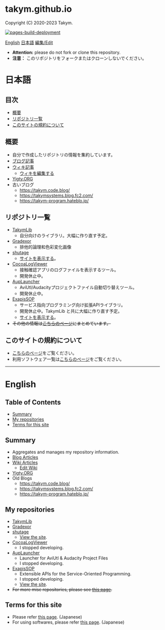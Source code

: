 # takym.github.io
Copyright (C) 2020-2023 Takym.

[![pages-build-deployment](https://github.com/Takym/takym.github.io/actions/workflows/pages/pages-build-deployment/badge.svg)](https://github.com/Takym/takym.github.io/actions/workflows/pages/pages-build-deployment)

[English](#en)
[日本語](#ja)
[編集/Edit](https://github.com/Takym/takym.github.io/)

* **Attention:** please do not fork or clone this repository.
* **注意：** このリポジトリをフォークまたはクローンしないでください。

# 日本語 <a id="ja"></a>
## 目次
* [概要](#ja_summary)
* [リポジトリ一覧](#ja_repos)
* [このサイトの規約について](#ja_terms)

## 概要 <a id="ja_summary"></a>
* 自分で作成したリポジトリの情報を集約しています。
* [ブログ記事](https://takym.github.io/blog/tags.html)
* [ウィキ記事](https://takym.github.io/wiki/Home.html)
	* [ウィキを編集する](https://github.com/Takym/shutage/wiki)
* [Yigty.ORG](https://github.com/YigtyORG/Yigty.ORG)
* 古いブログ
	* <https://takym.code.blog/>
	* <https://takymsystems.blog.fc2.com/>
	* <https://takym-program.hateblo.jp/>

## リポジトリ一覧 <a id="ja_repos"></a>
* [TakymLib](https://github.com/YigtyORG/TakymLib)
	* 自分向けのライブラリ。大幅に作り直す予定。
* [Gradexor](https://github.com/Takym/Gradexor)
	* 排他的論理和色彩変化画像
* [shutage](https://github.com/Takym/shutage)
	* [サイトを表示する](https://takym.github.io/blog/shutage)。
* [CocoaLogViewer](https://github.com/YigtyORG/CocoaLogViewer)
	* 接触確認アプリのログファイルを表示するツール。
	* 開発休止中。
* [AupLauncher](https://github.com/Takym/AupLauncher)
	* AviUtl/Audacityプロジェクトファイル自動切り替えツール。
	* 開発休止中。
* [ExapisSOP](https://github.com/Takym/ExapisSOP)
	* サービス指向プログラミング向け拡張APIライブラリ。
	* 開発休止中。TakymLib と共に大幅に作り直す予定。
	* [サイトを表示する](https://takym.github.io/ExapisSOP)。
* ~~その他の情報は[こちらのページ](./repos.md)にまとめています。~~

## このサイトの規約について <a id="ja_terms"></a>
* [こちらのページ](./LICENSE.md)をご覧ください。
* 利用ソフトウェア一覧は[こちらのページ](./THIRD_PARTY_NOTICE.md)をご覧ください。

---

# English <a id="en"></a>
## Table of Contents
* [Summary](#en_summary)
* [My repositories](#en_repos)
* [Terms for this site](#en_terms)

## Summary <a id="en_summary"></a>
* Aggregates and manages my repository information.
* [Blog Articles](https://takym.github.io/blog/tags.html)
* [Wiki Articles](https://takym.github.io/wiki/Home.html)
	* [Edit Wiki](https://github.com/Takym/shutage/wiki)
* [Yigty.ORG](https://github.com/YigtyORG/Yigty.ORG)
* Old Blogs
	* <https://takym.code.blog/>
	* <https://takymsystems.blog.fc2.com/>
	* <https://takym-program.hateblo.jp/>

## My repositories <a id="en_repos"></a>
* [TakymLib](https://github.com/YigtyORG/TakymLib)
* [Gradexor](https://github.com/Takym/Gradexor)
* [shutage](https://github.com/Takym/shutage)
	* [View the site](https://takym.github.io/blog/shutage).
* [CocoaLogViewer](https://github.com/YigtyORG/CocoaLogViewer)
	* I stopped developing.
* [AupLauncher](https://github.com/Takym/AupLauncher)
	* Launcher for AviUtl & Audacity Project Files
	* I stopped developing.
* [ExapisSOP](https://github.com/Takym/ExapisSOP)
	* Extensible APIs for the Service-Oriented Programming.
	* I stopped developing.
	* [View the site](https://takym.github.io/ExapisSOP).
* ~~For more misc repositories, please see [this page](./repos.md).~~

## Terms for this site <a id="en_terms"></a>
* Please refer [this page](./LICENSE.md). (Japanese)
* For using softwares, please refer [this page](./THIRD_PARTY_NOTICE.md). (Japanese)
